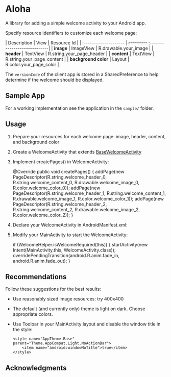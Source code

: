 Aloha
=====
A library for adding a simple welcome activity to your Android app.

Specify resource identifiers to customize each welcome page:

| Description           | View      | Resource Id                |
| :-------------------- |:--------- :----------------------------|
| **image**             | ImageView | R.drawable.your_image      |
| **header**            | TextView  | R.string.your_page_header  |
| **content**           | TextView  | R.string.your_page_content |
| **background color**  | Layout    | R.color.your_page_color    |


The `versionCode` of the client app is stored in a SharedPreference to help determine if the welcome should be displayed.

Sample App
----------

For a working implementation see the application in the `sample/` folder.

Usage
-----

  1. Prepare your resources for each welcome page: image, header, content, and background color
  2. Create a WelcomeActivity that extends [BaseWelcomeActivity](https://github.com/bdiegel/android-aloha/blob/master/aloha/src/main/java/com/honu/aloha/BaseWelcomeActivity.java)
  3. Implement createPages() in WelcomeActivity:

        @Override
        public void createPages() {
          addPage(new PageDescriptor(R.string.welcome_header_0, R.string.welcome_content_0, R.drawable.welcome_image_0, R.color.welcome_color_0));
          addPage(new PageDescriptor(R.string.welcome_header_1, R.string.welcome_content_1, R.drawable.welcome_image_1, R.color.welcome_color_1));
          addPage(new PageDescriptor(R.string.welcome_header_2, R.string.welcome_content_2, R.drawable.welcome_image_2, R.color.welcome_color_2));
        }

  4. Declare your WelcomeActivity in AndroidManifest.xml:

        <activity android:name=".WelcomeActivity" />

  5. Modify your MainActivity to start the WelcomeActivity:

        if (WelcomeHelper.isWelcomeRequired(this)) {
            startActivity(new Intent(MainActivity.this, WelcomeActivity.class));
            overridePendingTransition(android.R.anim.fade_in, android.R.anim.fade_out);
        }

Recommendations
---------------

Follow these suggestions for the best results:

  * Use reasonably sized image resources: try 400x400
  * The default (and currently only) theme is light on dark. Choose appropriate colors.
  * Use Toolbar in your MainActivity layout and disable the window title in the style:

        <style name="AppTheme.Base" parent="Theme.AppCompat.Light.NoActionBar">
            <item name="android:windowNoTitle">true</item>
        </style>


Acknowledgments
---------------

